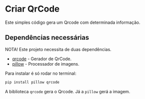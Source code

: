 # Criar QrCode

Este simples código gera um Qrcode com determinada informação.

## Dependências necessárias

NOTA! Este projeto necessita de duas dependências.

- [qrcode](https://pypi.org/project/qrcode/) - Gerador de QrCode.
- [pillow](https://pypi.org/project/Pillow/) - Processador de imagens.

Para instalar é só rodar no terminal:

```bash
pip install pillow qrcode
```

A biblioteca `qrcode` gera o Qrcode.
Já a `pillow` gerá a imagem.